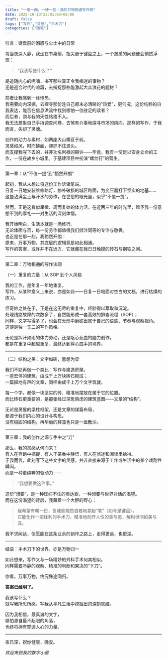 ```yaml
---
title: "一笔一画，一砖一瓦：我的万物相通写作观"
date: 2025-10-13T22:01:03+08:00
draft: false
tags: ["写作","灵感","手术刀"]
categories: ["随笔"]
---
```


引言：键盘前的困惑与尘土中的日常

每当夜深人静，我坐在书桌前，指尖悬于键盘之上，一个熟悉的问题便会悄然浮现：

> “我该写些什么？”

是追随内心的呢喃，书写那些真正令我痴迷的事物？  
还是迎合时代的喧嚣，去捕捉那些能激起大众浪花的题材？

<!--more-->

前者让我感到一丝惶恐。  
我需要向内深掘，去探寻那份连自己都未必清晰的“热爱”，更何况，这份纯粹的自我表达，能否在信息洪流中找到哪怕一位驻足的读者？  
而后者，则与我的天性格格不入。  
我无法想象自己手持调查问卷，去煞有介事地探寻市场的风向。那样的写作，于我而言，失却了灵魂。

创作的动力与素材，如两座大山横亘于前。  
灵感如风，时而拂面，却抓不住源头。  
而支撑我写下去的，并非功名利禄的期许——毕竟，我有一份足以安身立命的工作，一份在故乡小城里，于基建项目中扮演“螺丝钉”的营生。

---

第一章：从“不值一提”到“豁然开朗”

起初，我从未想过将这份工作诉诸笔端。  
日复一日地安装维修路灯，修补破损的城区路面，为变压器打下坚实的地基……  
这些沾满尘土与汗水的劳作，在世俗的眼光里，似乎“不值一提”。

然而，正是这看似卑微、周而复始的体力活，在近两三年的时光里，赠予我一份意想不到的厚礼——对生活的深刻体悟。

我开始明白，生活本就是一场修行。  
无论体面与否，每一份劳作都值得我们倾注同等的专注与敬畏。  
也正是在那一刻，我豁然开朗：  
原来，万事万物，其底层的逻辑竟是如此相通。  
写作的答案，或许并不在远方，它就藏在我日日触摸的砖石与钢铁之间。

---

第二章：万物相通的写作法则

（一）重复的力量：从 SOP 到个人风格

我的工作，是年复一年地重复。  
写作，从某种意义上来说，亦是如此——日复一日地面对空白的文档，进行枯燥的练习。

但奇妙之处在于，正是在这无尽的重复中，经验得以萃取和沉淀。  
处理线路故障的次数多了，自然能形成一套高效的排查流程（SOP）；  
同样，文字写得多了，也会在无形中磨砺出属于自己的语感、节奏与观察视角。  
这便是独一无二的写作风格。

无论是挥汗如雨的体力劳动，还是呕心沥血的脑力创作，  
都是在重复中超越重复，最终达到得心应手的境界。

---

（二）结构之美：文字如砖，思想为梁

我们不妨再做一个类比：写作与建造房屋。  
一座宏伟的建筑，由成千上万块砖石砌成；  
一篇掷地有声的文章，同样由成千上万个文字筑就。

每一个字，都像一块坚实的砖，精准地摆放在属于它的位置。  
而比砖石更重要的，是那张经过深思熟虑的建筑蓝图——文章的“结构”。

无论是房屋的梁柱框架，还是文章的谋篇布局，  
都源于我们内心的设计与构思。  
没有稳固的结构，再华丽的辞藻也只是一盘散沙。

---

第三章：我的创作之源与手中之“刀”

那么，我的灵感从何而来？  
有人在奔跑中捕捉，有人于茶香中静悟，有人在旅途和阅读里拾得。  
于我而言，此刻写下这些文字的灵感，并非直接来源于工作或生活中的某个戏剧性瞬间，  
而是一种更纯粹的驱动力——

> “我想要做这件事。”

这份“想要”，是一种压抑不住的表达欲，一种想要与世界对话的渴望。  
而在这份渴望的背后，我藏着一个大胆的野心：

> 我希望有朝一日，当我能坦然自若地拿起“笔”（如今是键盘），  
> 它能化作一把锋利的手术刀，精准地剖开人性的善与恶，解构世间的美与丑。

我不求闻达，但愿能在这条业余的创作之路上，走得更远，也更深。

---

结语：手术刀下的世界，亦是万物归一

如此想来，写作又与一场精妙的外科手术何其相似。  
同样需要冷静的观察、精准的判断和果决的“下刀”。

你看，万事万物，终究殊途同归。

**答案已经明了。**

我该写什么？  
就写我所思所感，写我从平凡生活中挖掘出的深刻联结。  

因为我相信，最真诚的文字，  
哪怕源自最不起眼的角落，  
也终将拥有穿透人心的力量。

---

夜已深，祝你健康，晚安。

_欢迎来到我的数字小屋_

